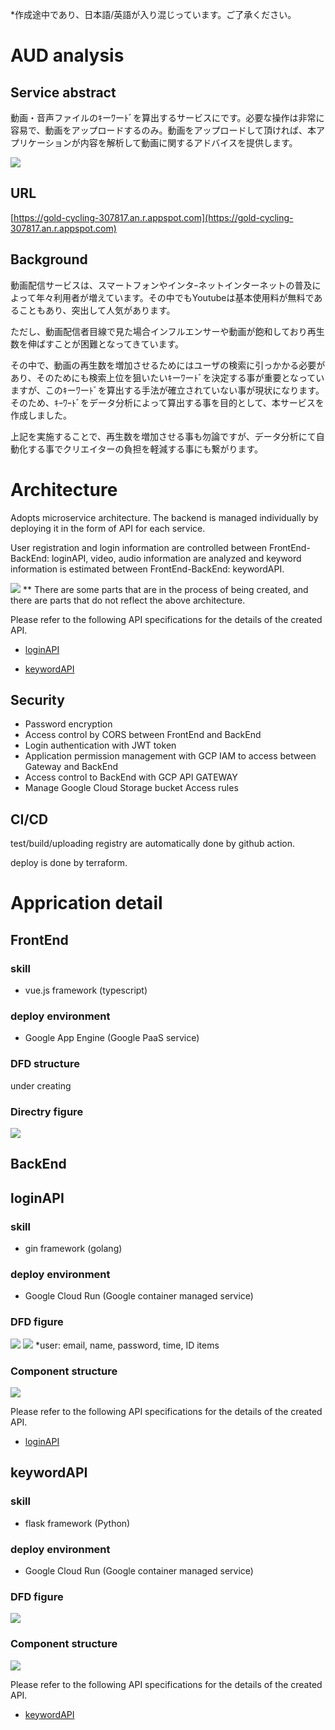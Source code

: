 *作成途中であり、日本語/英語が入り混じっています。ご了承ください。

# AUD analysis


## Service abstract
動画・音声ファイルのｷーﾜーﾄﾞを算出するサービスにです。必要な操作は非常に容易で、動画をアップロードするのみ。動画をアップロードして頂ければ、本アプリケーションが内容を解析して動画に関するアドバイスを提供します。


![](static/sample.jpeg)

## URL

[https://gold-cycling-307817.an.r.appspot.com](https://gold-cycling-307817.an.r.appspot.com)

## Background

動画配信サービスは、スマートフォンやインタｰネットインターネットの普及によって年々利用者が増えています。その中でもYoutubeは基本使用料が無料であることもあり、突出して人気があります。​

ただし、動画配信者目線で見た場合インフルエンサーや動画が飽和しており再生数を伸ばすことが困難となってきています。​

その中で、動画の再生数を増加させるためにはユーザの検索に引っかかる必要があり、そのためにも検索上位を狙いたいｷーﾜーﾄﾞを決定する事が重要となっていますが、このｷーﾜーﾄﾞを算出する手法が確立されていない事が現状になります。そのため、ｷｰﾜｰﾄﾞをデータ分析によって算出する​事を目的として、本サービスを作成しました。

上記を実施することで、再生数を増加させる事も勿論ですが、データ分析にて自動化する事でクリエイターの負担を軽減する事にも繋がります。​

# Architecture

Adopts microservice architecture. The backend is managed individually by deploying it in the form of API for each service.

User registration and login information are controlled between FrontEnd-BackEnd: loginAPI, video, audio information are analyzed and keyword information is estimated between FrontEnd-BackEnd: keywordAPI.

![](static/Architecture.svg)
** There are some parts that are in the process of being created, and there are parts that do not reflect the above architecture.

Please refer to the following API specifications for the details of the created API.

* [loginAPI](https://github.com/hender14/**)

* [keywordAPI](https://github.com/hender14/**)

## Security

* Password encryption
* Access control by CORS between FrontEnd and BackEnd 
* Login authentication with JWT token
* Application permission management with GCP IAM to access between Gateway and BackEnd
* Access control to BackEnd with GCP API GATEWAY
* Manage Google Cloud Storage bucket Access rules


## CI/CD

test/build/uploading registry are automatically done by github action.

deploy is done by terraform.

# Apprication detail


## FrontEnd
### skill
* vue.js framework (typescript)

### deploy environment
* Google App Engine (Google PaaS service)

### DFD structure
under creating

### Directry figure
![](static/Component/Vue.js.svg)


## BackEnd


## loginAPI

### skill
* gin framework (golang)

### deploy environment
* Google Cloud Run (Google container managed service)

### DFD figure

![](static/DFD/Login-Forgot.svg)
![](static/DFD/Login-Auth.svg)
*user: email, name, password, time, ID items

### Component structure

![](static/Component/login.svg)

Please refer to the following API specifications for the details of the created API.

* [loginAPI](https://github.com/hender14/**)

## keywordAPI

### skill
* flask framework (Python)

### deploy environment
* Google Cloud Run (Google container managed service)

### DFD figure
![](static/DFD/keyword.svg)

### Component structure
![](static/Component/keyword.svg)

Please refer to the following API specifications for the details of the created API.

* [keywordAPI](https://github.com/hender14/**)